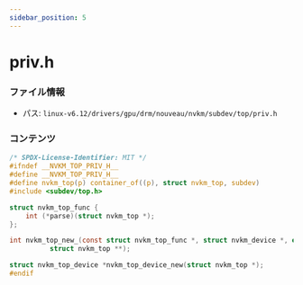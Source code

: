 ```yaml
---
sidebar_position: 5
---
```

# priv.h

### ファイル情報

- パス: `linux-v6.12/drivers/gpu/drm/nouveau/nvkm/subdev/top/priv.h`

### コンテンツ

```h
/* SPDX-License-Identifier: MIT */
#ifndef __NVKM_TOP_PRIV_H__
#define __NVKM_TOP_PRIV_H__
#define nvkm_top(p) container_of((p), struct nvkm_top, subdev)
#include <subdev/top.h>

struct nvkm_top_func {
	int (*parse)(struct nvkm_top *);
};

int nvkm_top_new_(const struct nvkm_top_func *, struct nvkm_device *, enum nvkm_subdev_type, int,
		  struct nvkm_top **);

struct nvkm_top_device *nvkm_top_device_new(struct nvkm_top *);
#endif

```
